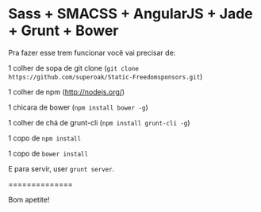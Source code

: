Sass + SMACSS + AngularJS + Jade + Grunt + Bower
==============

Pra fazer esse trem funcionar você vai precisar de:

1 colher de sopa de git clone (`git clone https://github.com/superoak/Static-Freedomsponsors.git`)

1 colher de npm (http://nodejs.org/)

1 chicara de bower (`npm install bower -g`)

1 colher de chá de grunt-cli (`npm install grunt-cli -g`)

1 copo de `npm install`

1 copo de `bower install`


E para servir, user `grunt server`.

==============

Bom apetite!